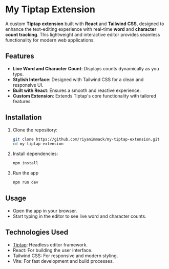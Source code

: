 # My Tiptap Extension

A custom **Tiptap extension** built with **React** and **Tailwind CSS**, designed to enhance the text-editing experience with real-time **word** and **character count tracking**. This lightweight and interactive editor provides seamless functionality for modern web applications.

## Features

- **Live Word and Character Count**: Displays counts dynamically as you type.
- **Stylish Interface**: Designed with Tailwind CSS for a clean and responsive UI.
- **Built with React**: Ensures a smooth and reactive experience.
- **Custom Extension**: Extends Tiptap's core functionality with tailored features.

## Installation

1. Clone the repository:
   ```bash
   git clone https://github.com/riyanimmack/my-tiptap-extension.git
   cd my-tiptap-extension
   ```

2. Install dependencies:
   ```bash
   npm install
   ```

3. Run the app
   ```bash
   npm run dev
   ```

## Usage

- Open the app in your browser.
- Start typing in the editor to see live word and character counts.

## Technologies Used

- [Tiptap](https://tiptap.dev): Headless editor framework.
- React: For building the user interface.
- Tailwind CSS: For responsive and modern styling.
- Vite: For fast development and build processes.
